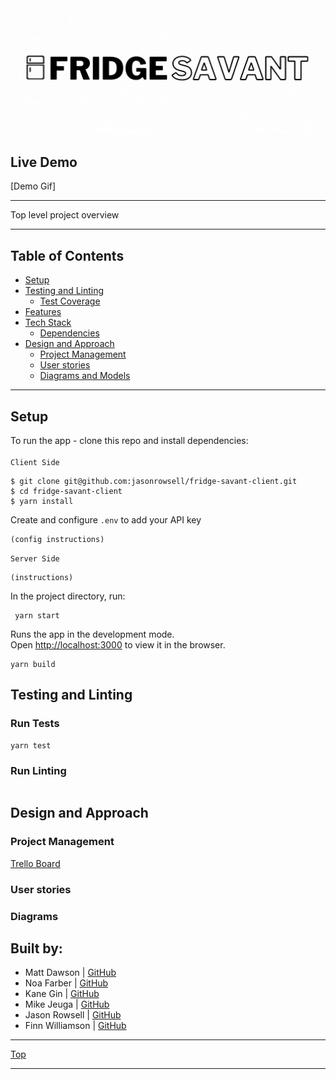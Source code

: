 <img src="public/assets/images/Copy%20of%20Fridge%20Savant%20Logo%20Horizontal.gif" alt="logo" width="800" />

## Live Demo
[Demo Gif]

----------------------------------------------

Top level project overview

----------------------------------------------

## Table of Contents
  - [Setup](#setup)
  - [Testing and Linting](#testing-and-linting)
    - [Test Coverage](#test-coverage)
  - [Features](#features)
  - [Tech Stack](#tech-stack)
    - [Dependencies](#dependencies)
  - [Design and Approach](#design-and-approach)
    - [Project Management](#project-management)
    - [User stories](#user-stories)
    - [Diagrams and Models](#diagrams)

----------------------------------------------
## Setup 
To run the app - clone this repo and install dependencies: \
\
`Client Side`
```
$ git clone git@github.com:jasonrowsell/fridge-savant-client.git
$ cd fridge-savant-client
$ yarn install
```
Create and configure `.env` to add your API key
```
(config instructions)
```
`Server Side`
```
(instructions)
```
In the project directory, run:

```
 yarn start
```

Runs the app in the development mode.\
Open [http://localhost:3000](http://localhost:3000) to view it in the browser.


```
yarn build
```

## Testing and Linting
### Run Tests
```
yarn test
```
### Run Linting
```

```
## Design and Approach

### Project Management
  [Trello Board](https://trello.com/b/U40Atkm9/fridge)

### User stories

### Diagrams


## Built by:
- Matt Dawson | [GitHub](https://github.com/MattDawson2020)
- Noa Farber | [GitHub](https://github.com/noarfarber)
- Kane Gin | [GitHub](https://github.com/KaneG9)
- Mike Jeuga | [GitHub](https://github.com/mikejeuga)
- Jason Rowsell | [GitHub](https://github.com/jasonrowsell)
- Finn Williamson | [GitHub](https://github.com/fwill22)


---

[Top](#live-demo)

---